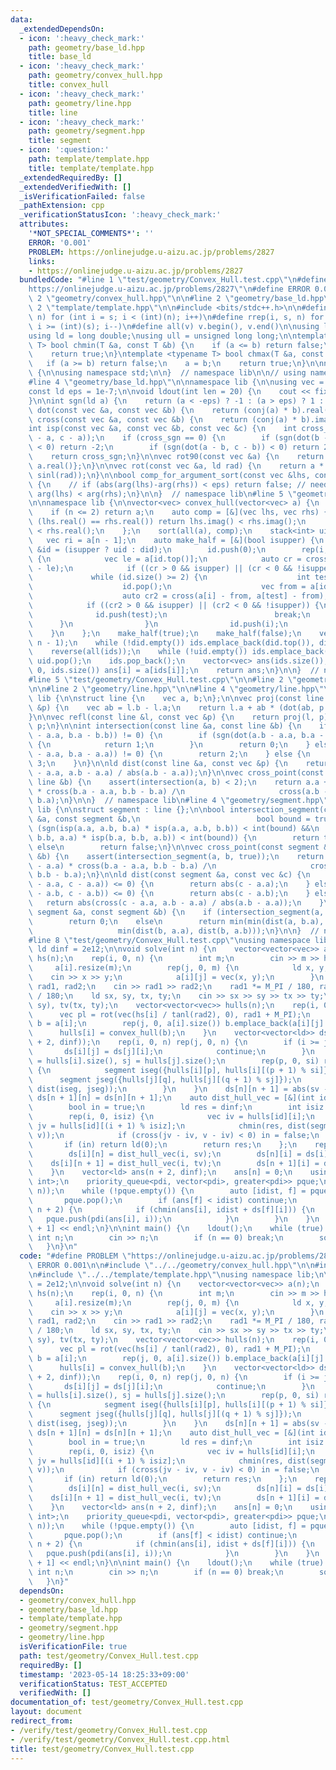 ```yaml
---
data:
  _extendedDependsOn:
  - icon: ':heavy_check_mark:'
    path: geometry/base_ld.hpp
    title: base_ld
  - icon: ':heavy_check_mark:'
    path: geometry/convex_hull.hpp
    title: convex_hull
  - icon: ':heavy_check_mark:'
    path: geometry/line.hpp
    title: line
  - icon: ':heavy_check_mark:'
    path: geometry/segment.hpp
    title: segment
  - icon: ':question:'
    path: template/template.hpp
    title: template/template.hpp
  _extendedRequiredBy: []
  _extendedVerifiedWith: []
  _isVerificationFailed: false
  _pathExtension: cpp
  _verificationStatusIcon: ':heavy_check_mark:'
  attributes:
    '*NOT_SPECIAL_COMMENTS*': ''
    ERROR: '0.001'
    PROBLEM: https://onlinejudge.u-aizu.ac.jp/problems/2827
    links:
    - https://onlinejudge.u-aizu.ac.jp/problems/2827
  bundledCode: "#line 1 \"test/geometry/Convex_Hull.test.cpp\"\n#define PROBLEM \"\
    https://onlinejudge.u-aizu.ac.jp/problems/2827\"\n#define ERROR 0.001\n\n#line\
    \ 2 \"geometry/convex_hull.hpp\"\n\n#line 2 \"geometry/base_ld.hpp\"\n\n#line\
    \ 2 \"template/template.hpp\"\n\n#include <bits/stdc++.h>\n\n#define rep(i, s,\
    \ n) for (int i = s; i < (int)(n); i++)\n#define rrep(i, s, n) for (int i = (int)(n)-1;\
    \ i >= (int)(s); i--)\n#define all(v) v.begin(), v.end()\n\nusing ll = long long;\n\
    using ld = long double;\nusing ull = unsigned long long;\n\ntemplate <typename\
    \ T> bool chmin(T &a, const T &b) {\n    if (a <= b) return false;\n    a = b;\n\
    \    return true;\n}\ntemplate <typename T> bool chmax(T &a, const T &b) {\n \
    \   if (a >= b) return false;\n    a = b;\n    return true;\n}\n\nnamespace lib\
    \ {\n\nusing namespace std;\n\n}  // namespace lib\n\n// using namespace lib;\n\
    #line 4 \"geometry/base_ld.hpp\"\n\nnamespace lib {\n\nusing vec = complex<ld>;\n\
    const ld eps = 1e-7;\n\nvoid ldout(int len = 20) {\n    cout << fixed << setprecision(len);\n\
    }\n\nint sgn(ld a) {\n    return (a < -eps) ? -1 : (a > eps) ? 1 : 0;\n}\n\nld\
    \ dot(const vec &a, const vec &b) {\n    return (conj(a) * b).real();\n}\n\nld\
    \ cross(const vec &a, const vec &b) {\n    return (conj(a) * b).imag();\n}\n\n\
    int isp(const vec &a, const vec &b, const vec &c) {\n    int cross_sgn = sgn(cross(b\
    \ - a, c - a));\n    if (cross_sgn == 0) {\n        if (sgn(dot(b - a, c - a))\
    \ < 0) return -2;\n        if (sgn(dot(a - b, c - b)) < 0) return 2;\n    }\n\
    \    return cross_sgn;\n}\n\nvec rot90(const vec &a) {\n    return {-a.imag(),\
    \ a.real()};\n}\n\nvec rot(const vec &a, ld rad) {\n    return a * vec(cosl(rad),\
    \ sinl(rad));\n}\n\nbool comp_for_argument_sort(const vec &lhs, const vec &rhs)\
    \ {\n    // if (abs(arg(lhs)-arg(rhs)) < eps) return false; // need ?\n    return\
    \ arg(lhs) < arg(rhs);\n}\n\n}  // namespace lib\n#line 5 \"geometry/convex_hull.hpp\"\
    \n\nnamespace lib {\n\nvector<vec> convex_hull(vector<vec> a) {\n    int n = a.size();\n\
    \    if (n <= 2) return a;\n    auto comp = [&](vec lhs, vec rhs) {\n        if\
    \ (lhs.real() == rhs.real()) return lhs.imag() < rhs.imag();\n        return lhs.real()\
    \ < rhs.real();\n    };\n    sort(all(a), comp);\n    stack<int> uid, did;\n \
    \   vec ri = a[n - 1];\n    auto make_half = [&](bool isupper) {\n        auto\
    \ &id = (isupper ? uid : did);\n        id.push(0);\n        rep(i, 1, n - 1)\
    \ {\n            vec le = a[id.top()];\n            auto cr = cross(ri - le, a[i]\
    \ - le);\n            if ((cr > 0 && isupper) || (cr < 0 && !isupper)) {\n   \
    \             while (id.size() >= 2) {\n                    int test = id.top();\n\
    \                    id.pop();\n                    vec from = a[id.top()];\n\
    \                    auto cr2 = cross(a[i] - from, a[test] - from);\n        \
    \            if ((cr2 > 0 && isupper) || (cr2 < 0 && !isupper)) {\n          \
    \              id.push(test);\n                        break;\n              \
    \      }\n                }\n                id.push(i);\n            }\n    \
    \    }\n    };\n    make_half(true);\n    make_half(false);\n    vector<int> ids(1,\
    \ n - 1);\n    while (!did.empty()) ids.emplace_back(did.top()), did.pop();\n\
    \    reverse(all(ids));\n    while (!uid.empty()) ids.emplace_back(uid.top()),\
    \ uid.pop();\n    ids.pop_back();\n    vector<vec> ans(ids.size());\n    rep(i,\
    \ 0, ids.size()) ans[i] = a[ids[i]];\n    return ans;\n}\n\n}  // namespace lib\n\
    #line 5 \"test/geometry/Convex_Hull.test.cpp\"\n\n#line 2 \"geometry/segment.hpp\"\
    \n\n#line 2 \"geometry/line.hpp\"\n\n#line 4 \"geometry/line.hpp\"\n\nnamespace\
    \ lib {\n\nstruct line {\n    vec a, b;\n};\n\nvec proj(const line &l, const vec\
    \ &p) {\n    vec ab = l.b - l.a;\n    return l.a + ab * (dot(ab, p - l.a) / norm(ab));\n\
    }\n\nvec refl(const line &l, const vec &p) {\n    return proj(l, p) * ld(2) -\
    \ p;\n}\n\nint intersection(const line &a, const line &b) {\n    if (sgn(cross(a.b\
    \ - a.a, b.a - b.b)) != 0) {\n        if (sgn(dot(a.b - a.a, b.a - b.b)) == 0)\
    \ {\n            return 1;\n        }\n        return 0;\n    } else if (sgn(cross(a.b\
    \ - a.a, b.a - a.a)) != 0) {\n        return 2;\n    } else {\n        return\
    \ 3;\n    }\n}\n\nld dist(const line &a, const vec &p) {\n    return abs(cross(p\
    \ - a.a, a.b - a.a) / abs(a.b - a.a));\n}\n\nvec cross_point(const line &a, const\
    \ line &b) {\n    assert(intersection(a, b) < 2);\n    return a.a + (a.b - a.a)\
    \ * cross(b.a - a.a, b.b - b.a) /\n                     cross(a.b - a.a, b.b -\
    \ b.a);\n}\n\n}  // namespace lib\n#line 4 \"geometry/segment.hpp\"\n\nnamespace\
    \ lib {\n\nstruct segment : line {};\n\nbool intersection_segment(const segment\
    \ &a, const segment &b,\n                          bool bound = true) {\n    if\
    \ (sgn(isp(a.a, a.b, b.a) * isp(a.a, a.b, b.b)) < int(bound) &&\n        sgn(isp(b.a,\
    \ b.b, a.a) * isp(b.a, b.b, a.b)) < int(bound)) {\n        return true;\n    }\
    \ else\n        return false;\n}\n\nvec cross_point(const segment &a, const segment\
    \ &b) {\n    assert(intersection_segment(a, b, true));\n    return a.a + (a.b\
    \ - a.a) * cross(b.a - a.a, b.b - b.a) /\n                     cross(a.b - a.a,\
    \ b.b - b.a);\n}\n\nld dist(const segment &a, const vec &c) {\n    if (sgn(dot(a.b\
    \ - a.a, c - a.a)) <= 0) {\n        return abs(c - a.a);\n    } else if (sgn(dot(a.a\
    \ - a.b, c - a.b)) <= 0) {\n        return abs(c - a.b);\n    } else {\n     \
    \   return abs(cross(c - a.a, a.b - a.a) / abs(a.b - a.a));\n    }\n}\n\nld dist(const\
    \ segment &a, const segment &b) {\n    if (intersection_segment(a, b, true))\n\
    \        return 0;\n    else\n        return min(min(dist(a, b.a), dist(a, b.b)),\n\
    \                   min(dist(b, a.a), dist(b, a.b)));\n}\n\n}  // namespace lib\n\
    #line 8 \"test/geometry/Convex_Hull.test.cpp\"\nusing namespace lib;\n\nconst\
    \ ld dinf = 2e12;\n\nvoid solve(int n) {\n    vector<vector<vec>> a(n);\n    vector<ld>\
    \ hs(n);\n    rep(i, 0, n) {\n        int m;\n        cin >> m >> hs[i];\n   \
    \     a[i].resize(m);\n        rep(j, 0, m) {\n            ld x, y;\n        \
    \    cin >> x >> y;\n            a[i][j] = vec(x, y);\n        }\n    }\n    ld\
    \ rad1, rad2;\n    cin >> rad1 >> rad2;\n    rad1 *= M_PI / 180, rad2 *= M_PI\
    \ / 180;\n    ld sx, sy, tx, ty;\n    cin >> sx >> sy >> tx >> ty;\n    vec sv(sx,\
    \ sy), tv(tx, ty);\n    vector<vector<vec>> hulls(n);\n    rep(i, 0, n) {\n  \
    \      vec pl = rot(vec(hs[i] / tanl(rad2), 0), rad1 + M_PI);\n        vector<vec>\
    \ b = a[i];\n        rep(j, 0, a[i].size()) b.emplace_back(a[i][j] + pl);\n  \
    \      hulls[i] = convex_hull(b);\n    }\n    vector<vector<ld>> ds(n + 2, vector<ld>(n\
    \ + 2, dinf));\n    rep(i, 0, n) rep(j, 0, n) {\n        if (i >= j) {\n     \
    \       ds[i][j] = ds[j][i];\n            continue;\n        }\n        int si\
    \ = hulls[i].size(), sj = hulls[j].size();\n        rep(p, 0, si) rep(q, 0, sj)\
    \ {\n            segment iseg({hulls[i][p], hulls[i][(p + 1) % si]});\n      \
    \      segment jseg({hulls[j][q], hulls[j][(q + 1) % sj]});\n            chmin(ds[i][j],\
    \ dist(iseg, jseg));\n        }\n    }\n    ds[n][n + 1] = abs(sv - tv);\n   \
    \ ds[n + 1][n] = ds[n][n + 1];\n    auto dist_hull_vec = [&](int id, vec v) {\n\
    \        bool in = true;\n        ld res = dinf;\n        int isiz = hulls[id].size();\n\
    \        rep(i, 0, isiz) {\n            vec iv = hulls[id][i];\n            vec\
    \ jv = hulls[id][(i + 1) % isiz];\n            chmin(res, dist(segment({iv, jv}),\
    \ v));\n            if (cross(jv - iv, v - iv) < 0) in = false;\n        }\n \
    \       if (in) return ld(0);\n        return res;\n    };\n    rep(i, 0, n) {\n\
    \        ds[i][n] = dist_hull_vec(i, sv);\n        ds[n][i] = ds[i][n];\n    \
    \    ds[i][n + 1] = dist_hull_vec(i, tv);\n        ds[n + 1][i] = ds[i][n + 1];\n\
    \    }\n    vector<ld> ans(n + 2, dinf);\n    ans[n] = 0;\n    using pdi = pair<ld,\
    \ int>;\n    priority_queue<pdi, vector<pdi>, greater<pdi>> pque;\n    pque.push(pdi(ans[n],\
    \ n));\n    while (!pque.empty()) {\n        auto [idist, f] = pque.top();\n \
    \       pque.pop();\n        if (ans[f] < idist) continue;\n        rep(i, 0,\
    \ n + 2) {\n            if (chmin(ans[i], idist + ds[f][i])) {\n             \
    \   pque.push(pdi(ans[i], i));\n            }\n        }\n    }\n    cout << ans[n\
    \ + 1] << endl;\n}\n\nint main() {\n    ldout();\n    while (true) {\n       \
    \ int n;\n        cin >> n;\n        if (n == 0) break;\n        solve(n);\n \
    \   }\n}\n"
  code: "#define PROBLEM \"https://onlinejudge.u-aizu.ac.jp/problems/2827\"\n#define\
    \ ERROR 0.001\n\n#include \"../../geometry/convex_hull.hpp\"\n\n#include \"../../geometry/segment.hpp\"\
    \n#include \"../../template/template.hpp\"\nusing namespace lib;\n\nconst ld dinf\
    \ = 2e12;\n\nvoid solve(int n) {\n    vector<vector<vec>> a(n);\n    vector<ld>\
    \ hs(n);\n    rep(i, 0, n) {\n        int m;\n        cin >> m >> hs[i];\n   \
    \     a[i].resize(m);\n        rep(j, 0, m) {\n            ld x, y;\n        \
    \    cin >> x >> y;\n            a[i][j] = vec(x, y);\n        }\n    }\n    ld\
    \ rad1, rad2;\n    cin >> rad1 >> rad2;\n    rad1 *= M_PI / 180, rad2 *= M_PI\
    \ / 180;\n    ld sx, sy, tx, ty;\n    cin >> sx >> sy >> tx >> ty;\n    vec sv(sx,\
    \ sy), tv(tx, ty);\n    vector<vector<vec>> hulls(n);\n    rep(i, 0, n) {\n  \
    \      vec pl = rot(vec(hs[i] / tanl(rad2), 0), rad1 + M_PI);\n        vector<vec>\
    \ b = a[i];\n        rep(j, 0, a[i].size()) b.emplace_back(a[i][j] + pl);\n  \
    \      hulls[i] = convex_hull(b);\n    }\n    vector<vector<ld>> ds(n + 2, vector<ld>(n\
    \ + 2, dinf));\n    rep(i, 0, n) rep(j, 0, n) {\n        if (i >= j) {\n     \
    \       ds[i][j] = ds[j][i];\n            continue;\n        }\n        int si\
    \ = hulls[i].size(), sj = hulls[j].size();\n        rep(p, 0, si) rep(q, 0, sj)\
    \ {\n            segment iseg({hulls[i][p], hulls[i][(p + 1) % si]});\n      \
    \      segment jseg({hulls[j][q], hulls[j][(q + 1) % sj]});\n            chmin(ds[i][j],\
    \ dist(iseg, jseg));\n        }\n    }\n    ds[n][n + 1] = abs(sv - tv);\n   \
    \ ds[n + 1][n] = ds[n][n + 1];\n    auto dist_hull_vec = [&](int id, vec v) {\n\
    \        bool in = true;\n        ld res = dinf;\n        int isiz = hulls[id].size();\n\
    \        rep(i, 0, isiz) {\n            vec iv = hulls[id][i];\n            vec\
    \ jv = hulls[id][(i + 1) % isiz];\n            chmin(res, dist(segment({iv, jv}),\
    \ v));\n            if (cross(jv - iv, v - iv) < 0) in = false;\n        }\n \
    \       if (in) return ld(0);\n        return res;\n    };\n    rep(i, 0, n) {\n\
    \        ds[i][n] = dist_hull_vec(i, sv);\n        ds[n][i] = ds[i][n];\n    \
    \    ds[i][n + 1] = dist_hull_vec(i, tv);\n        ds[n + 1][i] = ds[i][n + 1];\n\
    \    }\n    vector<ld> ans(n + 2, dinf);\n    ans[n] = 0;\n    using pdi = pair<ld,\
    \ int>;\n    priority_queue<pdi, vector<pdi>, greater<pdi>> pque;\n    pque.push(pdi(ans[n],\
    \ n));\n    while (!pque.empty()) {\n        auto [idist, f] = pque.top();\n \
    \       pque.pop();\n        if (ans[f] < idist) continue;\n        rep(i, 0,\
    \ n + 2) {\n            if (chmin(ans[i], idist + ds[f][i])) {\n             \
    \   pque.push(pdi(ans[i], i));\n            }\n        }\n    }\n    cout << ans[n\
    \ + 1] << endl;\n}\n\nint main() {\n    ldout();\n    while (true) {\n       \
    \ int n;\n        cin >> n;\n        if (n == 0) break;\n        solve(n);\n \
    \   }\n}"
  dependsOn:
  - geometry/convex_hull.hpp
  - geometry/base_ld.hpp
  - template/template.hpp
  - geometry/segment.hpp
  - geometry/line.hpp
  isVerificationFile: true
  path: test/geometry/Convex_Hull.test.cpp
  requiredBy: []
  timestamp: '2023-05-14 18:25:33+09:00'
  verificationStatus: TEST_ACCEPTED
  verifiedWith: []
documentation_of: test/geometry/Convex_Hull.test.cpp
layout: document
redirect_from:
- /verify/test/geometry/Convex_Hull.test.cpp
- /verify/test/geometry/Convex_Hull.test.cpp.html
title: test/geometry/Convex_Hull.test.cpp
---
```

